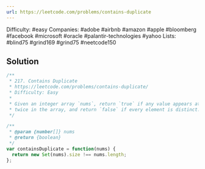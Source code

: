 ```yaml
---
url: https://leetcode.com/problems/contains-duplicate
---
```


Difficulty: #easy
Companies: #adobe #airbnb #amazon #apple #bloomberg #facebook #microsoft #oracle #palantir-technologies #yahoo
Lists: #blind75 #grind169 #grind75 #neetcode150

## Solution

```javascript
/**
 * 217. Contains Duplicate
 * https://leetcode.com/problems/contains-duplicate/
 * Difficulty: Easy
 *
 * Given an integer array `nums`, return `true` if any value appears at least
 * twice in the array, and return `false` if every element is distinct.
 */

/**
 * @param {number[]} nums
 * @return {boolean}
 */
var containsDuplicate = function(nums) {
  return new Set(nums).size !== nums.length;
};

```

